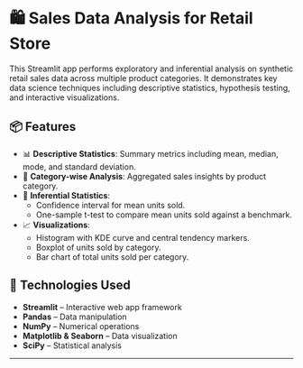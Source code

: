 # 🛍️ Sales Data Analysis for Retail Store

This Streamlit app performs exploratory and inferential analysis on synthetic retail sales data across multiple product categories. It demonstrates key data science techniques including descriptive statistics, hypothesis testing, and interactive visualizations.

## 📦 Features

- 📊 **Descriptive Statistics**: Summary metrics including mean, median, mode, and standard deviation.
- 📁 **Category-wise Analysis**: Aggregated sales insights by product category.
- 📐 **Inferential Statistics**:
  - Confidence interval for mean units sold.
  - One-sample t-test to compare mean units sold against a benchmark.
- 📈 **Visualizations**:
  - Histogram with KDE curve and central tendency markers.
  - Boxplot of units sold by category.
  - Bar chart of total units sold per category.

## 🧪 Technologies Used

- **Streamlit** – Interactive web app framework
- **Pandas** – Data manipulation
- **NumPy** – Numerical operations
- **Matplotlib & Seaborn** – Data visualization
- **SciPy** – Statistical analysis


---

